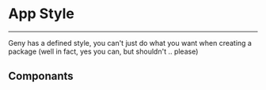 # App Style

---

Geny has a defined style, you can't just do what you want when creating a package (well in fact, yes you can, but shouldn't .. please)

## Componants



